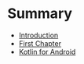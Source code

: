 # Summary

* [Introduction](README.md)
* [First Chapter](chapter1.md)
* [Kotlin for Android](kotlin-for-android.md)

